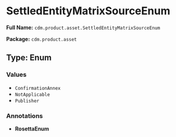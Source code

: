 # SettledEntityMatrixSourceEnum

**Full Name:** `cdm.product.asset.SettledEntityMatrixSourceEnum`

**Package:** `cdm.product.asset`

## Type: Enum

### Values

- `ConfirmationAnnex`
- `NotApplicable`
- `Publisher`
### Annotations

- **RosettaEnum**

